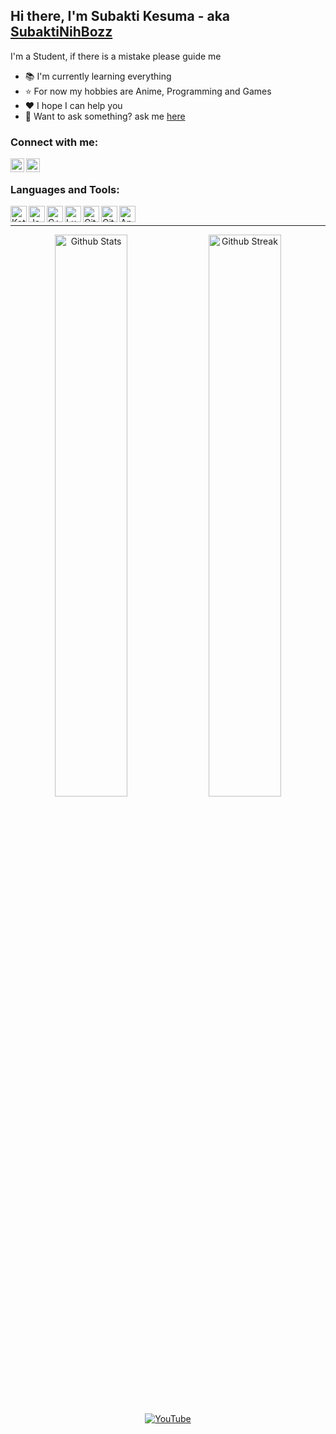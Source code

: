 ## Hi there, I'm Subakti Kesuma - aka [SubaktiNihBozz][YouTube]

I'm a Student, if there is a mistake please guide me

- 📚 I'm currently learning everything
- ⭐️ For now my hobbies are Anime, Programming and Games
- ❤️ I hope I can help you
- 💬 Want to ask something? ask me [here](https://t.me/SubaktiKesuma)

### Connect with me:

[<img align="left" width="22" alt="Subakti Kesuma on YouTube" src="https://cdn.jsdelivr.net/npm/simple-icons@v5/icons/youtube.svg">][YouTube]
[<img align="left" width="22" alt="Subakti Kesuma on Telegram" src="https://cdn.jsdelivr.net/npm/simple-icons@v5/icons/telegram.svg">](https://t.me/DexSubakti)
<br>

### Languages and Tools:


[<img align="left" width="26" alt="Kotlin" src="https://cdn.jsdelivr.net/npm/simple-icons@v5/icons/kotlin.svg">](https://kotlinlang.org)
[<img align="left" width="26" alt="Java" src="https://cdn.jsdelivr.net/npm/simple-icons@v5/icons/java.svg">](https://www.java.com)
[<img align="left" width="26" alt="C++" src="https://cdn.jsdelivr.net/npm/simple-icons@v5/icons/cplusplus.svg">](https://wikipedia.org/wiki/C++)
[<img align="left" width="26" alt="Lua" src="https://cdn.jsdelivr.net/npm/simple-icons@v5/icons/lua.svg">](https://www.lua.org)
[<img align="left" width="26" alt="Git" src="https://cdn.jsdelivr.net/npm/simple-icons@v5/icons/git.svg">](https://git-scm.com)
[<img align="left" width="26" alt="GitHub" src="https://cdn.jsdelivr.net/npm/simple-icons@v5/icons/github.svg">](https://github.com)
[<img align="left" width="26" alt="Android Studio" src="https://cdn.jsdelivr.net/npm/simple-icons@v5/icons/androidstudio.svg">](https://developer.android.com/studio)
<br>

---

<p align="center">
    <a href="https://github.com/subaktikesuma"><img width="48%" alt="Github Stats" src="https://github-readme-stats.vercel.app/api?username=subaktikesuma&theme=dracula&show_icons=true&hide_border=true"></a>
    <a href="https://github.com/subaktikesuma"><img width="48%" alt="Github Streak" src="https://github-readme-streak-stats.herokuapp.com?user=subaktikesuma&theme=dracula&hide_border=true"></a>
</p>
<p align="center">
    <a href="https://youtube.com/@SubaktiNihBozzz?sub_confirmation=1"><img alt="YouTube" src="https://img.shields.io/youtube/channel/subscribers/UCOJssYzKDzEo7Xf80TndqnA?label=YouTube&logo=YouTube&style=for-the-badge"></a>
</p>

[YouTube]: https://youtube.com/@SubaktiNihBozzz?sub_confirmation=1
